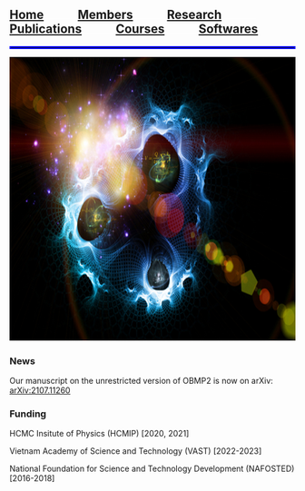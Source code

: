 
## [**Home**](index.md)<img src="test_space.png" width="60" height="1">[Members](members.md)<img src="test_space.png" width="60" height="1">[Research](research.md)<img src="test_space.png" width="60" height="1">[Publications](Publications)<img src="test_space.png" width="60" height="1">[Courses](courses.md)<img src="test_space.png" width="60" height="1">[Softwares](softwares.md)


<hr style="border:2px solid blue">

<p align="center">
<img src="test.jpg" width="750" height="500">
</p>

### **News**
Our manuscript on the unrestricted version of OBMP2 is now on arXiv: [arXiv:2107.11260](https://arxiv.org/abs/2107.11260)

### **Funding**
HCMC Insitute of Physics (HCMIP) [2020, 2021]

Vietnam Academy of Science and Technology (VAST) [2022-2023]

National Foundation for Science and Technology Development (NAFOSTED) [2016-2018]
